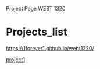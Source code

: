 Project Page WEBT 1320

<h1>Projects_list</h1>

https://1forever1.github.io/webt1320/

<a href="project1/index.html" target="_blank"> project1</a>


<a href="Project_2/index.html" target="_blank">
    
